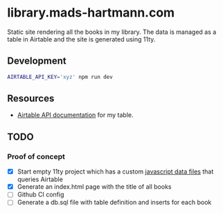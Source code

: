 # library.mads-hartmann.com

Static site rendering all the books in my library. The data is managed as a table in Airtable and the site is generated using 11ty.

## Development

```sh
AIRTABLE_API_KEY='xyz' npm run dev
```

## Resources

- [Airtable API documentation](https://airtable.com/appeOdEdMRckpgiN0/api/docs#curl/introduction) for my table.

## TODO

### Proof of concept

- [x] Start empty 11ty project which has a custom [javascript data files](https://www.11ty.dev/docs/data-js/) that queries Airtable
- [x] Generate an index.html page with the title of all books
- [ ] Github CI config
- [ ] Generate a db.sql file with table definition and inserts for each book
